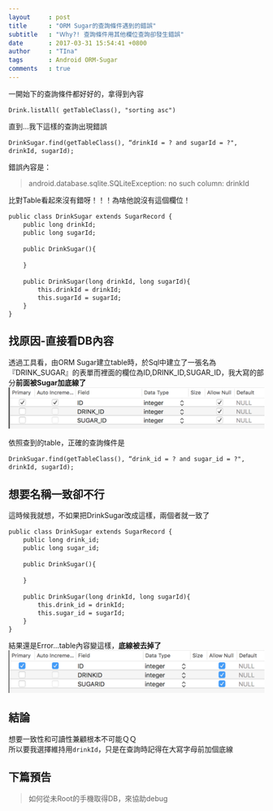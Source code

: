 ```yaml
---
layout     : post
title      : "ORM Sugar的查詢條件遇到的錯誤"
subtitle   : "Ｗhy?! 查詢條件用其他欄位查詢卻發生錯誤"
date       : 2017-03-31 15:54:41 +0800
author     : "TIna"
tags       : Android ORM-Sugar
comments   : true
---
```


一開始下的查詢條件都好好的，拿得到內容
```java=
Drink.listAll( getTableClass(), "sorting asc")
```
直到...我下這樣的查詢出現錯誤
```java=
DrinkSugar.find(getTableClass(), “drinkId = ? and sugarId = ?", drinkId, sugarId);
```
錯誤內容是：

>android.database.sqlite.SQLiteException: no such column: drinkId  

比對Table看起來沒有錯呀！！！為啥他說沒有這個欄位！

```java=
public class DrinkSugar extends SugarRecord {
    public long drinkId;
    public long sugarId;

    public DrinkSugar(){

    }

    public DrinkSugar(long drinkId, long sugarId){
        this.drinkId = drinkId;
        this.sugarId = sugarId;
    }
}
```
## 找原因-直接看DB內容
透過工具看，由ORM Sugar建立table時，於Sql中建立了一張名為『DRINK_SUGAR』的表單而裡面的欄位為ID,DRINK_ID,SUGAR_ID，我大寫的部分**前面被Sugar加底線了**  
[![sugar_table1](https://github.com/t79111222/t79111222.github.io/blob/master/images/2017/03/sugar_table1.png?raw=true)](https://github.com/t79111222/t79111222.github.io/blob/master/images/2017/03/sugar_table1.png?raw=true)

依照查到的table，正確的查詢條件是
```groovy=
DrinkSugar.find(getTableClass(), “drink_id = ? and sugar_id = ?", drinkId, sugarId);
```  

## 想要名稱一致卻不行
這時候我就想，不如果把DrinkSugar改成這樣，兩個者就一致了
```java=
public class DrinkSugar extends SugarRecord {
    public long drink_id;
    public long sugar_id;

    public DrinkSugar(){

    }

    public DrinkSugar(long drinkId, long sugarId){
        this.drink_id = drinkId;
        this.sugar_id = sugarId;
    }
}
```
結果還是Error...table內容變這樣，**底線被去掉了**  
[![sugar-table2](https://github.com/t79111222/t79111222.github.io/blob/master/images/2017/03/sugar-table2.png?raw=true)](https://github.com/t79111222/t79111222.github.io/blob/master/images/2017/03/sugar-table2.png?raw=true)

## 結論
想要一致性和可讀性兼顧根本不可能ＱＱ  
所以要我選擇維持用```drinkId```，只是在查詢時記得在大寫字母前加個底線  

## 下篇預告
>如何從未Root的手機取得DB，來協助debug
